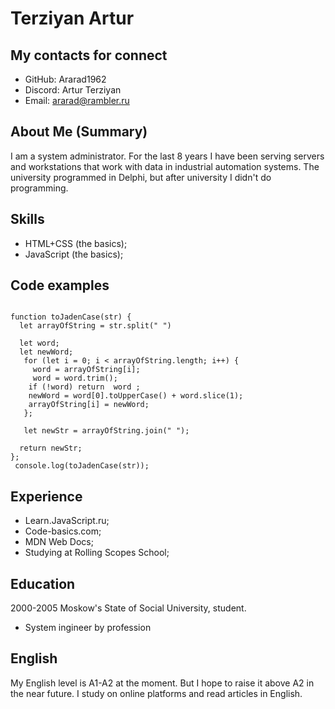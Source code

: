 # Terziyan Artur
 ## My contacts for connect
  * GitHub: Ararad1962
  * Discord: Artur Terziyan
  * Email: ararad@rambler.ru
## About Me (Summary)
I am a system administrator. For the last 8 years I have been serving servers and workstations that work with data in industrial automation systems.
The university programmed in Delphi, but after university I didn't do programming.
## Skills
 * HTML+CSS (the basics);
 * JavaScript (the basics);
## Code examples
``` let str ="How can mirrors be real if our eyes aren't real"

function toJadenCase(str) {
  let arrayOfString = str.split(" ")

  let word;
  let newWord;
   for (let i = 0; i < arrayOfString.length; i++) {
     word = arrayOfString[i];
     word = word.trim();
    if (!word) return  word ;
    newWord = word[0].toUpperCase() + word.slice(1);
    arrayOfString[i] = newWord; 
   };

   let newStr = arrayOfString.join(" ");

  return newStr;
};
 console.log(toJadenCase(str)); 
 ```
 ## Experience
  * Learn.JavaScript.ru;
  * Code-basics.com;
  * MDN Web Docs;
  * Studying at Rolling Scopes School;

 ## Education
 2000-2005 Moskow's State of Social University, student.
   * System ingineer by profession

 ## English
 My English level is A1-A2 at the moment. But I hope to raise it above A2 in the near future. I study on online platforms and read articles in English.
